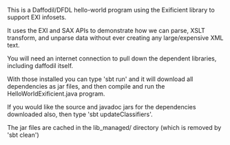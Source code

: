 This is a Daffodil/DFDL hello-world program using the Exificient library to support EXI infosets.

It uses the EXI and SAX APIs to demonstrate how we can parse, XSLT transform, and unparse data without ever creating any large/expensive XML text.

You will need an internet connection to pull down the dependent libraries, including daffodil itself.

With those installed you can type 'sbt run' and it will download all dependencies as jar files, and then compile and run the HelloWorldExificient.java program.

If you would like the source and javadoc jars for the dependencies downloaded also, then type 'sbt updateClassifiers'.

The jar files are cached in the lib_managed/ directory (which is removed by 'sbt clean')
